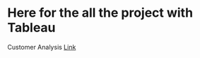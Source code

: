 # Here for the all the project with Tableau 

Customer Analysis [Link](https://public.tableau.com/app/profile/tenzin.tsundue/viz/CustomerAnalysisPrac1/Dashboard)
